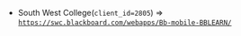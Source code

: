  - South West College(`client_id=2805`) => [`https://swc.blackboard.com/webapps/Bb-mobile-BBLEARN/`](https://swc.blackboard.com/webapps/Bb-mobile-BBLEARN/)
